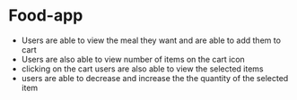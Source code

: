 # Food-app
- Users are able to view the meal they want and are able to add them to cart
- Users are also able to view number of items on the cart icon
- clicking on the cart users are also able to view the selected items
- users are able to decrease and increase the the quantity of the selected item
